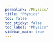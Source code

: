 ```yaml
---
permalink: /Physics/
title: "Physics"
toc: false
toc_sticky: false
toc_label: "Physics"
sidebar_main: true
---
```

